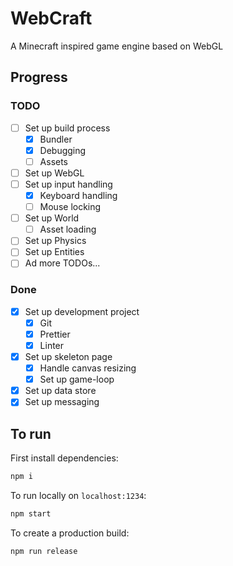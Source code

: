 # WebCraft

A Minecraft inspired game engine based on WebGL

## Progress

### TODO

- [ ] Set up build process
  - [x] Bundler
  - [x] Debugging
  - [ ] Assets
- [ ] Set up WebGL
- [ ] Set up input handling
  - [x] Keyboard handling
  - [ ] Mouse locking
- [ ] Set up World
  - [ ] Asset loading
- [ ] Set up Physics
- [ ] Set up Entities
- [ ] Ad more TODOs...

### Done

- [x] Set up development project
  - [x] Git
  - [x] Prettier
  - [x] Linter
- [x] Set up skeleton page
  - [x] Handle canvas resizing
  - [x] Set up game-loop
- [x] Set up data store
- [x] Set up messaging

## To run

First install dependencies:

```sh
npm i
```

To run locally on `localhost:1234`:

```sh
npm start
```

To create a production build:

```sh
npm run release
```
